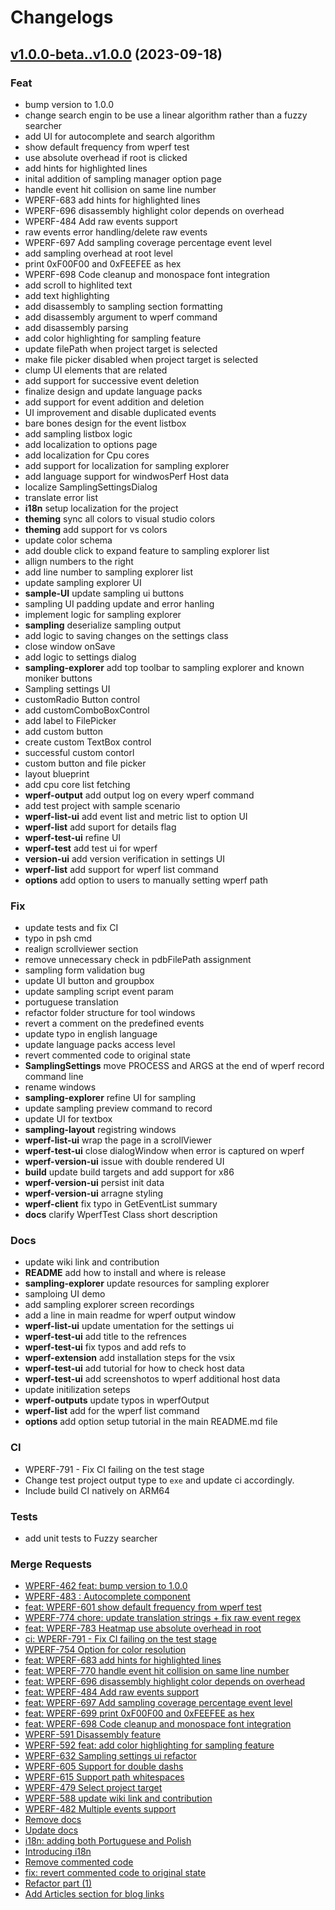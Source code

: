# Changelogs

## [v1.0.0-beta..v1.0.0](https://gitlab.com/Linaro/WindowsPerf/vs-extension/compare/1.0.0-beta...v1.0.0) (2023-09-18)

### Feat

- bump version to 1.0.0
- change search engin to be use a linear algorithm rather than a fuzzy searcher
- add UI for autocomplete and search algorithm
- show default frequency from wperf test
- use absolute overhead if root is clicked
- add hints for highlighted lines
- inital addition of sampling manager option page
- handle event hit collision on same line number
- WPERF-683 add hints for highlighted lines
- WPERF-696 disassembly highlight color depends on overhead
- WPERF-484 Add raw events support
- raw events error handling/delete raw events
- WPERF-697 Add sampling coverage percentage event level
- add sampling overhead at root level
- print 0xF00F00 and 0xFEEFEE as hex
- WPERF-698 Code cleanup and monospace font integration
- add scroll to highlited text
- add text highlighting
- add disassembly to sampling section formatting
- add disassembly argument to wperf command
- add disassembly parsing
- add color highlighting for sampling feature
- update filePath when project target is selected
- make file picker disabled when project target is selected
- clump UI elements that are related
- add support for successive event deletion
- finalize design and update language packs
- add support for event addition and deletion
- UI improvement and disable duplicated events
- bare bones design for the event listbox
- add sampling listbox logic
- add localization to options page
- add localization for Cpu cores
- add support for localization for sampling explorer
- add language support for windwosPerf Host data
- localize SamplingSettingsDialog
- translate error list
- **i18n** setup localization for the project
- **theming** sync all colors to visual studio colors
- **theming** add support for vs colors
- update color schema
- add double click to expand feature to sampling explorer list
- allign numbers to the right
- add line number to sampling explorer list
- update sampling explorer UI
- **sample-UI** update sampling ui buttons
- sampling UI padding update and error hanling
- implement logic for sampling explorer
- **sampling** deserialize sampling output
- add logic to saving changes on the settings class
- close window onSave
- add logic to settings dialog
- **sampling-explorer** add top toolbar to sampling explorer and known moniker buttons
- Sampling settings UI
- customRadio Button control
- add customComboBoxControl
- add label to FilePicker
- add custom button
- create custom TextBox control
- successful custom contorl
- custom button and file picker
- layout blueprint
- add cpu core list fetching
- **wperf-output** add output log on every wperf command
- add test project with sample scenario
- **wperf-list-ui** add event list and metric list to option UI
- **wperf-list** add suport for details flag
- **wperf-test-ui** refine UI
- **wperf-test** add test ui for wperf
- **version-ui** add version verification in settings UI
- **wperf-list** add support for wperf list command
- **options** add option to users to manually setting wperf path

### Fix

- update tests and fix CI
- typo in psh cmd
- realign scrollviewer section
- remove unnecessary check in pdbFilePath assignment
- sampling form validation bug
- update UI button and groupbox
- update sampling script event param
- portuguese translation
- refactor folder structure for tool windows
- revert a comment on the predefined events
- update typo in english language
- update language packs access level
- revert commented code to original state
- **SamplingSettings** move PROCESS and ARGS at the end of wperf record command line
- rename windows
- **sampling-explorer** refine UI for sampling
- update sampling preview command to record
- update UI for textbox
- **sampling-layout** registring windows
- **wperf-list-ui** wrap the page in a scrollViewer
- **wperf-test-ui** close dialogWindow when error is captured on wperf
- **wperf-version-ui** issue with double rendered UI
- **build** update build targets and add support for x86
- **wperf-version-ui** persist init data
- **wperf-version-ui** arragne styling
- **wperf-client** fix typo in GetEventList summary
- **docs** clarify WperfTest Class short description

### Docs

- update wiki link and contribution
- **README** add how to install and where is release
- **sampling-explorer** update resources for sampling explorer
- samploing UI demo
- add sampling explorer screen recordings
- add a line in main readme for wperf output window
- **wperf-list-ui** update umentation for the settings ui
- **wperf-test-ui** add title to the refrences
- **wperf-test-ui** fix typos and add refs to
- **wperf-extension** add installation steps for the vsix
- **wperf-test-ui** add tutorial for how to check host data
- **wperf-test-ui** add screenshotos to wperf additional host data
- update initilization seteps
- **wperf-outputs** update typos in wperfOutput
- **wperf-list** add for the wperf list command
- **options** add option setup tutorial in the main README.md file

### CI

- WPERF-791 - Fix CI failing on the test stage
- Change test project output type to `exe` and update ci accordingly.
- Include build CI natively on ARM64

### Tests

- add unit tests to Fuzzy searcher

### Merge Requests

- [WPERF-462 feat: bump version to 1.0.0](https://gitlab.com/Linaro/WindowsPerf/vs-extension/-/merge_requests/62)
- [WPERF-483 : Autocomplete component](https://gitlab.com/Linaro/WindowsPerf/vs-extension/-/merge_requests/60)
- [feat: WPERF-601 show default frequency from wperf test](https://gitlab.com/Linaro/WindowsPerf/vs-extension/-/merge_requests/61)
- [WPERF-774 chore: update translation strings + fix raw event regex](https://gitlab.com/Linaro/WindowsPerf/vs-extension/-/merge_requests/59)
- [feat: WPERF-783 Heatmap use absolute overhead in root](https://gitlab.com/Linaro/WindowsPerf/vs-extension/-/merge_requests/57)
- [ci: WPERF-791 - Fix CI failing on the test stage](https://gitlab.com/Linaro/WindowsPerf/vs-extension/-/merge_requests/58)
- [WPERF-754 Option for color resolution](https://gitlab.com/Linaro/WindowsPerf/vs-extension/-/merge_requests/55)
- [feat: WPERF-683 add hints for highlighted lines](https://gitlab.com/Linaro/WindowsPerf/vs-extension/-/merge_requests/54)
- [feat: WPERF-770 handle event hit collision on same line number](https://gitlab.com/Linaro/WindowsPerf/vs-extension/-/merge_requests/56)
- [feat: WPERF-696 disassembly highlight color depends on overhead](https://gitlab.com/Linaro/WindowsPerf/vs-extension/-/merge_requests/53)
- [feat: WPERF-484 Add raw events support](https://gitlab.com/Linaro/WindowsPerf/vs-extension/-/merge_requests/52)
- [feat: WPERF-697 Add sampling coverage percentage event level](https://gitlab.com/Linaro/WindowsPerf/vs-extension/-/merge_requests/51)
- [feat: WPERF-699 print 0xF00F00 and 0xFEEFEE as hex](https://gitlab.com/Linaro/WindowsPerf/vs-extension/-/merge_requests/50)
- [feat: WPERF-698 Code cleanup and monospace font integration](https://gitlab.com/Linaro/WindowsPerf/vs-extension/-/merge_requests/49)
- [WPERF-591 Disassembly feature](https://gitlab.com/Linaro/WindowsPerf/vs-extension/-/merge_requests/48)
- [WPERF-592 feat: add color highlighting for sampling feature](https://gitlab.com/Linaro/WindowsPerf/vs-extension/-/merge_requests/47)
- [WPERF-632 Sampling settings ui refactor](https://gitlab.com/Linaro/WindowsPerf/vs-extension/-/merge_requests/46)
- [WPERF-605 Support for double dashs](https://gitlab.com/Linaro/WindowsPerf/vs-extension/-/merge_requests/45)
- [WPERF-615 Support path whitespaces](https://gitlab.com/Linaro/WindowsPerf/vs-extension/-/merge_requests/44)
- [WPERF-479 Select project target](https://gitlab.com/Linaro/WindowsPerf/vs-extension/-/merge_requests/43)
- [WPERF-588 update wiki link and contribution](https://gitlab.com/Linaro/WindowsPerf/vs-extension/-/merge_requests/42)
- [WPERF-482 Multiple events support](https://gitlab.com/Linaro/WindowsPerf/vs-extension/-/merge_requests/41)
- [Remove docs](https://gitlab.com/Linaro/WindowsPerf/vs-extension/-/merge_requests/40)
- [Update docs](https://gitlab.com/Linaro/WindowsPerf/vs-extension/-/merge_requests/39)
- [i18n: adding both Portuguese and Polish](https://gitlab.com/Linaro/WindowsPerf/vs-extension/-/merge_requests/38)
- [Introducing i18n](https://gitlab.com/Linaro/WindowsPerf/vs-extension/-/merge_requests/37)
- [Remove commented code](https://gitlab.com/Linaro/WindowsPerf/vs-extension/-/merge_requests/36)
- [fix: revert commented code to original state](https://gitlab.com/Linaro/WindowsPerf/vs-extension/-/merge_requests/35)
- [Refactor part (1)](https://gitlab.com/Linaro/WindowsPerf/vs-extension/-/merge_requests/34)
- [Add Articles section for blog links](https://gitlab.com/Linaro/WindowsPerf/vs-extension/-/merge_requests/33)
